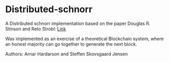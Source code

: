 # Distributed-schnorr

A Distributed schnorr implementation based on the paper Douglas R. Stinson and Reto Strobl: [Link](https://www.researchgate.net/profile/Willy_Susilo/publication/242499559_Information_Security_and_Privacy_13th_Australasian_Conference_ACISP_2008_Wollongong_Australia_July_7-9_2008_Proceedings/links/00b495314f3bcaaa46000000.pdf#page=426)

Was implemented as an exercise of a theoretical Blockchain system, where an honest majority can go together to generate the next block.


Authors: Arnar Hardarson and Steffen Skovsgaard Jensen
